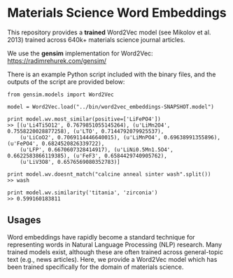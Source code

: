 # Materials Science Word Embeddings

This repository provides a **trained** Word2Vec model (see Mikolov et al. 2013) trained across 640k+ materials science journal articles.

We use the **gensim** implementation for Word2Vec: https://radimrehurek.com/gensim/

There is an example Python script included with the binary files, and the outputs of the script are provided below:

    from gensim.models import Word2Vec

    model = Word2Vec.load("../bin/word2vec_embeddings-SNAPSHOT.model")

    print model.wv.most_similar(positive=['LiFePO4'])
    >> [(u'Li4Ti5O12', 0.7679851055145264), (u'LiMn2O4', 0.7558220028877258), (u'LTO', 0.7144792079925537),
        (u'LiCoO2', 0.7069114446640015), (u'LiMnPO4', 0.69638991355896), (u'FePO4', 0.6824520826339722),
        (u'LFP', 0.6670607328414917), (u'LiNi0.5Mn1.5O4', 0.6622583866119385), (u'FeF3', 0.6584429740905762),
        (u'LiV3O8', 0.6576569080352783)]

    print model.wv.doesnt_match("calcine anneal sinter wash".split())
    >> wash

    print model.wv.similarity('titania', 'zirconia')
    >> 0.599160183811


## Usages

Word embeddings have rapidly become a standard technique for representing words in Natural Language Processing (NLP) research. Many trained models exist, although these are often trained across general-topic text (e.g., news articles). Here, we provide a Word2Vec model which has been trained specifically for the domain of materials science.
